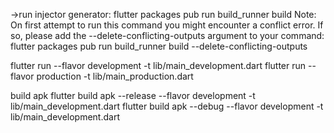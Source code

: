 ->run injector generator:
flutter packages pub run build_runner build
Note: On first attempt to run this command you might encounter a conflict error. If so, please add the --delete-conflicting-outputs argument to your command:
flutter packages pub run build_runner build --delete-conflicting-outputs

flutter run --flavor development -t lib/main_development.dart
flutter run --flavor production -t lib/main_production.dart

build apk
flutter build apk --release --flavor development -t lib/main_development.dart
flutter build apk --debug --flavor development -t lib/main_development.dart
